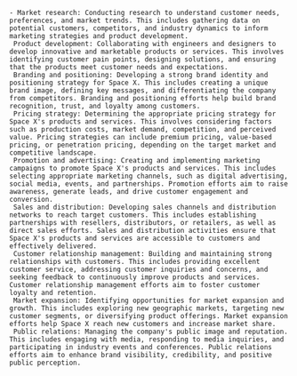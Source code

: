     - Market research: Conducting research to understand customer needs, preferences, and market trends. This includes gathering data on potential customers, competitors, and industry dynamics to inform marketing strategies and product development.
     Product development: Collaborating with engineers and designers to develop innovative and marketable products or services. This involves identifying customer pain points, designing solutions, and ensuring that the products meet customer needs and expectations.
     Branding and positioning: Developing a strong brand identity and positioning strategy for Space X. This includes creating a unique brand image, defining key messages, and differentiating the company from competitors. Branding and positioning efforts help build brand recognition, trust, and loyalty among customers.
     Pricing strategy: Determining the appropriate pricing strategy for Space X's products and services. This involves considering factors such as production costs, market demand, competition, and perceived value. Pricing strategies can include premium pricing, value-based pricing, or penetration pricing, depending on the target market and competitive landscape.
     Promotion and advertising: Creating and implementing marketing campaigns to promote Space X's products and services. This includes selecting appropriate marketing channels, such as digital advertising, social media, events, and partnerships. Promotion efforts aim to raise awareness, generate leads, and drive customer engagement and conversion.
     Sales and distribution: Developing sales channels and distribution networks to reach target customers. This includes establishing partnerships with resellers, distributors, or retailers, as well as direct sales efforts. Sales and distribution activities ensure that Space X's products and services are accessible to customers and effectively delivered.
     Customer relationship management: Building and maintaining strong relationships with customers. This includes providing excellent customer service, addressing customer inquiries and concerns, and seeking feedback to continuously improve products and services. Customer relationship management efforts aim to foster customer loyalty and retention.
     Market expansion: Identifying opportunities for market expansion and growth. This includes exploring new geographic markets, targeting new customer segments, or diversifying product offerings. Market expansion efforts help Space X reach new customers and increase market share.
     Public relations: Managing the company's public image and reputation. This includes engaging with media, responding to media inquiries, and participating in industry events and conferences. Public relations efforts aim to enhance brand visibility, credibility, and positive public perception.



